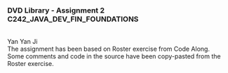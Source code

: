 <h3>DVD Library - Assignment 2 C242_JAVA_DEV_FIN_FOUNDATIONS</h3>
<br>
Yan Yan Ji
<br>
The assignment has been based on Roster exercise from Code Along. 
<br>
Some comments and code in the source have been copy-pasted from the Roster exercise.